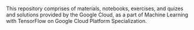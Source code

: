 This repository comprises of materials, notebooks, exercises, and quizes and solutions provided by the Google Cloud, as a part of Machine Learning with TensorFlow on Google Cloud Platform Specialization.
